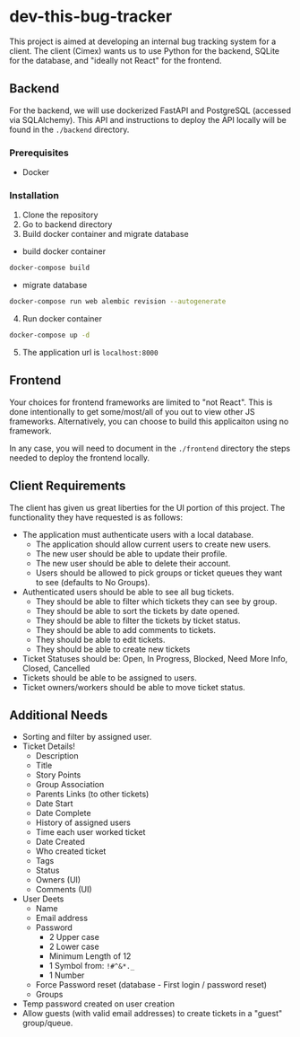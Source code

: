 # dev-this-bug-tracker

This project is aimed at developing an internal bug tracking system for a client. The client (Cimex) wants us to use Python for the backend, SQLite for the database, and "ideally not React" for the frontend. 

## Backend

For the backend, we will use dockerized FastAPI and PostgreSQL (accessed via SQLAlchemy). This API and instructions to deploy the API locally will be found in the `./backend` directory.

### Prerequisites
- Docker

### Installation

1. Clone the repository
2. Go to backend directory
3. Build docker container and migrate database
  - build docker container

  ```bash
  docker-compose build
  ```

  - migrate database

  ```bash
  docker-compose run web alembic revision --autogenerate
  ```

4. Run docker container
  
  ```bash
  docker-compose up -d
  ```

5. The application url is `localhost:8000`

## Frontend

Your choices for frontend frameworks are limited to "not React". This is done intentionally to get some/most/all of you out to view other JS frameworks. Alternatively, you can choose to build this applicaiton using no framework. 

In any case, you will need to document in the `./frontend` directory the steps needed to deploy the frontend locally.


## Client Requirements

The client has given us great liberties for the UI portion of this project. The functionality they have requested is as follows:

* The application must authenticate users with a local database. 
  * The application should allow current users to create new users.
  * The new user should be able to update their profile.
  * The new user should be able to delete their account.
  * Users should be allowed to pick groups or ticket queues they want to see (defaults to No Groups). 
* Authenticated users should be able to see all bug tickets. 
  * They should be able to filter which tickets they can see by group. 
  * They should be able to sort the tickets by date opened. 
  * They should be able to filter the tickets by ticket status. 
  * They should be able to add comments to tickets.
  * They should be able to edit tickets.
  * They should be able to create new tickets
* Ticket Statuses should be: Open, In Progress, Blocked, Need More Info, Closed, Cancelled
* Tickets should be able to be assigned to users.
* Ticket owners/workers should be able to move ticket status. 

## Additional Needs

* Sorting and filter by assigned user.
* Ticket Details! 
  * Description
  * Title
  * Story Points
  * Group Association
  * Parents Links (to other tickets)
  * Date Start
  * Date Complete
  * History of assigned users
  * Time each user worked ticket
  * Date Created
  * Who created ticket
  * Tags
  * Status
  * Owners (UI)
  * Comments (UI)
* User Deets
  * Name
  * Email address
  * Password
    * 2 Upper case
    * 2 Lower case
    * Minimum Length of 12
    * 1 Symbol from: `!#^&*._`
    * 1 Number
  * Force Password reset (database - First login / password reset)
  * Groups
* Temp password created on user creation
* Allow guests (with valid email addresses) to create tickets in a "guest" group/queue.


